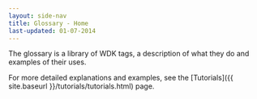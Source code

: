 ```yaml
---
layout: side-nav
title: Glossary - Home
last-updated: 01-07-2014
---
```


The glossary is a library of WDK tags, a description of what they do and examples of their uses.

For more detailed explanations and examples, see the [Tutorials]({{ site.baseurl }}/tutorials/tutorials.html) page. 
